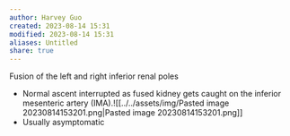 ```yaml
---
author: Harvey Guo
created: 2023-08-14 15:31
modified: 2023-08-14 15:31
aliases: Untitled
share: true
---
```

Fusion of the left and right inferior renal poles
- Normal ascent interrupted as fused kidney gets caught on the inferior mesenteric artery (IMA).![[../../assets/img/Pasted image 20230814153201.png|Pasted image 20230814153201.png]]
- Usually asymptomatic
